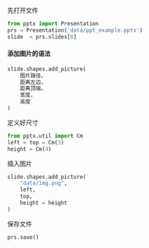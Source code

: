 先打开文件

```python
from pptx import Presentation
prs = Presentation('data/ppt_example.pptx')
slide  = prs.slides[0]
```



#### 添加图片的语法
```python
slide.shapes.add_picture(
    图片路径，
    距离左边，
    距离顶端，
    宽度，
    高度
)
```

定义好尺寸
```python
from pptx.util import Cm
left = top = Cm(3)
height = Cm(4)
```
插入图片
```python
slide.shapes.add_picture(
    "data/img.png",
    left,
    top,
    height = height
)
```

保存文件
```python
prs.save()
```